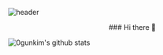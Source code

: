 ![header](https://capsule-render.vercel.app/api?type=waving&color=gradient&height=250&section=header&text=0Gun%20%20kim&fontSize=90&animation=twinkling)
<div align=center> ### Hi there 👋</div>


![0gunkim's github stats](https://github-readme-stats.vercel.app/api?username=0gunkim&show_icons=true&theme=prussian)
 
 
 <!--
**0gunkim/0gunkim** is a ✨ _special_ ✨ repository because its `README.md` (this file) appears on your GitHub profile.

Here are some ideas to get you started:

- 🔭 I’m currently working on ...
- 🌱 I’m currently learning ...
- 👯 I’m looking to collaborate on ...
- 🤔 I’m looking for help with ...
- 💬 Ask me about ...
- 📫 How to reach me: ...
- 😄 Pronouns: ...
- ⚡ Fun fact: ...
-->
